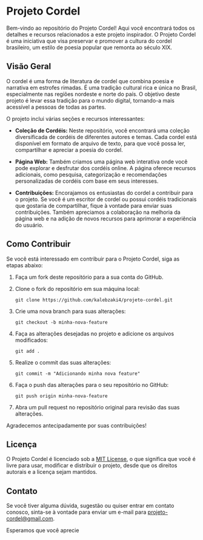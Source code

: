 # Projeto Cordel

Bem-vindo ao repositório do Projeto Cordel! Aqui você encontrará todos os detalhes e recursos relacionados a este projeto inspirador. O Projeto Cordel é uma iniciativa que visa preservar e promover a cultura do cordel brasileiro, um estilo de poesia popular que remonta ao século XIX.

## Visão Geral

O cordel é uma forma de literatura de cordel que combina poesia e narrativa em estrofes rimadas. É uma tradição cultural rica e única no Brasil, especialmente nas regiões nordeste e norte do país. O objetivo deste projeto é levar essa tradição para o mundo digital, tornando-a mais acessível a pessoas de todas as partes.

O projeto inclui várias seções e recursos interessantes:

- **Coleção de Cordéis:** Neste repositório, você encontrará uma coleção diversificada de cordéis de diferentes autores e temas. Cada cordel está disponível em formato de arquivo de texto, para que você possa ler, compartilhar e apreciar a poesia do cordel.

- **Página Web:** Também criamos uma página web interativa onde você pode explorar e desfrutar dos cordéis online. A página oferece recursos adicionais, como pesquisa, categorização e recomendações personalizadas de cordéis com base em seus interesses.

- **Contribuições:** Encorajamos os entusiastas do cordel a contribuir para o projeto. Se você é um escritor de cordel ou possui cordéis tradicionais que gostaria de compartilhar, fique à vontade para enviar suas contribuições. Também apreciamos a colaboração na melhoria da página web e na adição de novos recursos para aprimorar a experiência do usuário.

## Como Contribuir

Se você está interessado em contribuir para o Projeto Cordel, siga as etapas abaixo:

1. Faça um fork deste repositório para a sua conta do GitHub.

2. Clone o fork do repositório em sua máquina local:
   ```
   git clone https://github.com/kalebzaki4/projeto-cordel.git
   ```

3. Crie uma nova branch para suas alterações:
   ```
   git checkout -b minha-nova-feature
   ```

4. Faça as alterações desejadas no projeto e adicione os arquivos modificados:
   ```
   git add .
   ```

5. Realize o commit das suas alterações:
   ```
   git commit -m "Adicionando minha nova feature"
   ```

6. Faça o push das alterações para o seu repositório no GitHub:
   ```
   git push origin minha-nova-feature
   ```

7. Abra um pull request no repositório original para revisão das suas alterações.

Agradecemos antecipadamente por suas contribuições!

## Licença

O Projeto Cordel é licenciado sob a [MIT License](https://opensource.org/licenses/MIT), o que significa que você é livre para usar, modificar e distribuir o projeto, desde que os direitos autorais e a licença sejam mantidos.

## Contato

Se você tiver alguma dúvida, sugestão ou quiser entrar em contato conosco, sinta-se à vontade para enviar um e-mail para [projeto-cordel@gmail.com](mailto:projeto-cordel@gmail.com).

Esperamos que você aprecie
